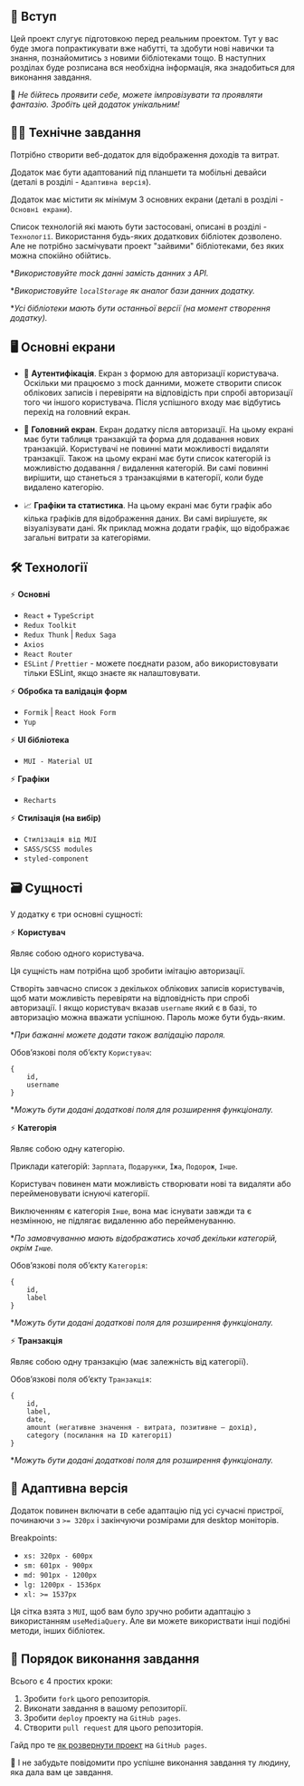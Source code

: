 
## 👋 Вступ 

Цей проект слугує підготовкою перед реальним проектом.
Тут у вас буде змога попрактикувати вже набутті, та здобути нові навички та знання, познайомитись з новими бібліотеками тощо. 
В наступних розділах буде розписана вся необхідна інформація, яка знадобиться для виконання завдання.

🚀 *Не бійтесь проявити себе, можете імпровізувати та проявляти фантазію.*
*Зробіть цей додаток унікальним!*

## 👩‍💻 Технічне завдання

Потрібно створити веб-додаток для відображення доходів та витрат. 

Додаток має бути адаптований під планшети та мобільні девайси (деталі в розділі - ```Адаптивна версія```).

Додаток має містити як мінімум 3 основних екрани (деталі в розділі - ```Основні екрани```).

Список технологій які мають бути застосовані, описані в розділі - ```Технології```. Використання будь-яких додаткових бібліотек дозволено. Але не потрібно засмічувати проект "зайвими" бібліотеками, без яких можна спокійно обійтись.

*_Використовуйте mock данні замість данних з API._

*_Використовуйте ```localStorage``` як аналог бази данних додатку._
 
*_Усі бібліотеки мають бути останньої версії (на момент створення додатку)._

## 🖥️ Основні екрани

- 🔐 **Aутентифікація**. Екран з формою для авторизації користувача. Оскільки ми працюємо з mock данними, можете створити список облікових записів і перевіряти на відповідість при спробі авторизації того чи іншого користувача. Після успішного входу має відбутись перехід на головний екран. 

- 📝 **Головний екран**. Екран додатку після авторизації. На цьому екрані має бути таблиця транзакцій та форма для додавання нових транзакцій. Користувачі не повинні мати можливості видаляти транзакції. Також на цьому екрані має бути список категорій із можливістю додавання / видалення категорій. Ви самі повинні вирішити, що станеться з транзакціями в категорії, коли буде видалено категорію.

- 📈 **Графіки та статистика**. На цьому екрані має бути графік або кілька графіків для відображення даних. Ви самі вирішуєте, як візуалізувати дані. Як приклад можна додати графік, що відображає загальні витрати за категоріями.

## 🛠 Технології

⚡️ **Основні**
- ```React``` + ```TypeScript```
- ```Redux Toolkit```
- ```Redux Thunk``` | ```Redux Saga```
- ```Axios```
- ```React Router```
- ```ESLint``` / ```Prettier``` - можете поєднати разом, або використовувати тільки ESLint, якщо знаєте як налаштовувати.

⚡️ **Обробка та валідація форм**
- ```Formik``` | ```React Hook Form```
- ```Yup```

⚡️ **UI бібліотека**
- ```MUI - Material UI```

⚡️ **Графіки**
- ```Recharts```

⚡️ **Стилізація (на вибір)**
- ```Стилізація від MUI```
- ```SASS/SCSS modules```
- ```styled-component```

## 🗃️ Сущності

У додатку є три основні сущності: 

⚡️ **Користувач**

Являє собою одного користувача.

Ця сущність нам потрібна щоб зробити імітацію авторизації.

Створіть завчасно список з декількох облікових записів користувачів, щоб мати можливість перевіряти на відповідність при спробі авторизації.
І якщо користувач вказав ```username``` який є в базі, то авторизацію можна вважати успішною. 
Пароль може бути будь-яким. 

*_При бажанні можете додати також валідацію пароля._

Обовʼязкові поля обʼєкту ```Користувач```:

```
{
    id,
    username
}
```

*_Можуть бути додані додаткові поля для розширення функціоналу._

⚡️ **Категорія**

Являє собою одну категорію.

Приклади категорій: 
```Зарплата```, ```Подарунки```, ```Їжа```, ```Подорож```, ```Інше```.

Користувач повинен мати можливість створювати нові та видаляти або перейменовувати існуючі категорії.

Виключенням є категорія ```Інше```, вона має існувати завжди та є незмінною, не підлягає видаленню або перейменуванню.

*_По замовчуванню мають відображатись хочаб декільки категорій, окрім ```Інше```._

Обовʼязкові поля обʼєкту ```Категорія```:

```
{
    id,
    label
}
```

*_Можуть бути додані додаткові поля для розширення функціоналу._

⚡️ **Транзакція**

Являє собою одну транзакцію (має залежність від категорії).

Обовʼязкові поля обʼєкту ```Транзакція```:

```
{
    id,
    label,
    date,
    amount (негативне значення - витрата, позитивне – дохід),
    category (посилання на ID категорії)
}
```

*_Можуть бути додані додаткові поля для розширення функціоналу._

## 📱 Адаптивна версія

Додаток повинен включати в себе адаптацію під усі сучасні пристрої, починаючи з ```>= 320px``` і закінчуючи розмірами для desktop моніторів.

Breakpoints:
- ```xs: 320px - 600px```
- ```sm: 601px - 900px```
- ```md: 901px - 1200px```
- ```lg: 1200px - 1536px```
- ```xl: >= 1537px```

Ця сітка взята з ```MUI```, щоб вам було зручно робити адаптацію з використанням ```useMediaQuery```.
Але ви можете використвати інші подібні методи, інших бібліотек.

## 📌 Порядок виконання завдання

Всього є 4 простих кроки:

1. Зробити ```fork``` цього репозиторія.
2. Виконати завдання в вашому репозиторії.
3. Зробити ```deploy``` проекту на ```GitHub pages```.
4. Створити ```pull request``` для цього репозиторія.

Гайд про те [як розвернути проект](https://www.freecodecamp.org/news/deploy-a-react-app-to-github-pages/)  на ```GitHub pages```.

🔔 І не забудьте повідомити про успішне виконання завдання ту людину, яка дала вам це завдання.
